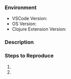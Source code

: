 ### Environment
- VSCode Version:
- OS Version:
- Clojure Extension Version:

### Description

### Steps to Reproduce

1. 
2. 

